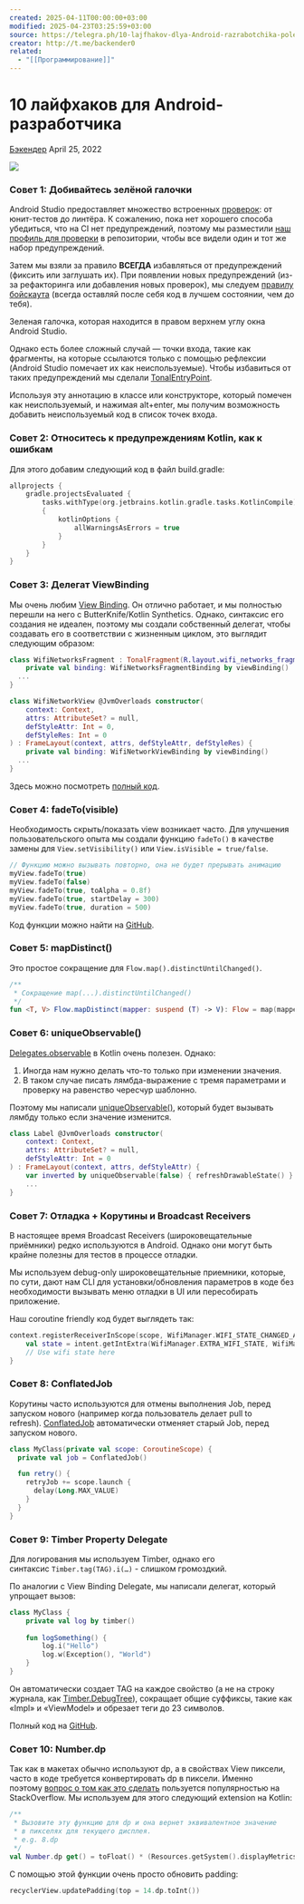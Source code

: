 ```yaml
---
created: 2025-04-11T00:00:00+03:00
modified: 2025-04-23T03:25:59+03:00
source: https://telegra.ph/10-lajfhakov-dlya-Android-razrabotchika-poleznye-extensions-na-Kotlin-04-25
creator: http://t.me/backender0
related:
  - "[[Программирование]]"
---
```


# 10 лайфхаков для Android-разработчика

[Бэкендер](http://t.me/backender0) April 25, 2022

![](https://telegra.ph/file/e6620c0a3aeefb457e97f.png)

### Совет 1: Добивайтесь зелёной галочки

Android Studio предоставляет множество встроенных [проверок](https://www.jetbrains.com/help/idea/code-inspection.html): от юнит-тестов до линтёра. К сожалению, пока нет хорошего способа убедиться, что на CI нет предупреждений, поэтому мы разместили [наш профиль для проверки](https://gist.github.com/gpeal/97177ad27f38ef006495b0690415eba9) в репозитории, чтобы все видели один и тот же набор предупреждений.

Затем мы взяли за правило **ВСЕГДА** избавляться от предупреждений (фиксить или заглушать их). При появлении новых предупреждений (из-за рефакторинга или добавления новых проверок), мы следуем [правилу бойскаута](https://martinfowler.com/bliki/OpportunisticRefactoring.html) (всегда оставляй после себя код в лучшем состоянии, чем до тебя).

Зеленая галочка, которая находится в правом верхнем углу окна Android Studio.

Однако есть более сложный случай — точки входа, такие как фрагменты, на которые ссылаются только с помощью рефлексии (Android Studio помечает их как неиспользуемые). Чтобы избавиться от таких предупреждений мы сделали [TonalEntryPoint](https://gist.github.com/gpeal/4bddd5c5f52765fb47df234d4a4b2ba8).

Используя эту аннотацию в классе или конструкторе, который помечен как неиспользуемый, и нажимая alt+enter, мы получим возможность добавить неиспользуемый код в список точек входа.

### Совет 2: Относитесь к предупреждениям Kotlin, как к ошибкам

Для этого добавим следующий код в файл build.gradle:

```kotlin
allprojects {
    gradle.projectsEvaluated {
        tasks.withType(org.jetbrains.kotlin.gradle.tasks.KotlinCompile).configureEach
        {
            kotlinOptions {
                allWarningsAsErrors = true
            }
        }
    }
}
```

### Совет 3: Делегат ViewBinding

Мы очень любим [View Binding](https://developer.android.com/topic/libraries/view-binding). Он отлично работает, и мы полностью перешли на него с ButterKnife/Kotlin Synthetics. Однако, синтаксис его создания не идеален, поэтому мы создали собственный делегат, чтобы создавать его в соответствии с жизненным циклом, это выглядит следующим образом:

```kotlin
class WifiNetworksFragment : TonalFragment(R.layout.wifi_networks_fragment) {
    private val binding: WifiNetworksFragmentBinding by viewBinding()
  ...
}

class WifiNetworkView @JvmOverloads constructor(
    context: Context,
    attrs: AttributeSet? = null,
    defStyleAttr: Int = 0,
    defStyleRes: Int = 0
) : FrameLayout(context, attrs, defStyleAttr, defStyleRes) {
    private val binding: WifiNetworkViewBinding by viewBinding()
  ...
}
```

Здесь можно посмотреть [полный код](https://gist.github.com/gpeal/9925b6333220dcdd3ad29d7c5081c5ea).

### Совет 4: fadeTo(visible)

Необходимость скрыть/показать view возникает часто. Для улучшения пользовательского опыта мы создали функцию `fadeTo()` в качестве замены для `View.setVisibility()` или `View.isVisible = true/false`.

```kotlin
// Функцию можно вызывать повторно, она не будет прерывать анимацию
myView.fadeTo(true)
myView.fadeTo(false)
myView.fadeTo(true, toAlpha = 0.8f)
myView.fadeTo(true, startDelay = 300)
myView.fadeTo(true, duration = 500)
```

Код функции можно найти на [GitHub](https://gist.github.com/gpeal/2784b455cfd22d7ba567fa9c24144656).

### Совет 5: mapDistinct()

Это простое сокращение для `Flow.map().distinctUntilChanged()`.

```kotlin
/**
 * Сокращение map(...).distinctUntilChanged()
 */
fun <T, V> Flow.mapDistinct(mapper: suspend (T) -> V): Flow = map(mapper).distinctUntilChanged()
```

### Совет 6: uniqueObservable()

[Delegates.observable](https://kotlinlang.org/api/latest/jvm/stdlib/kotlin.properties/-delegates/observable.html) в Kotlin очень полезен. Однако:

1. Иногда нам нужно делать что-то только при изменении значения.
2. В таком случае писать лямбда-выражение с тремя параметрами и проверку на равенство чересчур шаблонно.

Поэтому мы написали [uniqueObservable()](https://gist.github.com/gpeal/7505f6308e20a0dd59c2fd2141e19159), который будет вызывать лямбду только если значение изменится.

```kotlin
class Label @JvmOverloads constructor(
    context: Context,
    attrs: AttributeSet? = null,
    defStyleAttr: Int = 0
) : FrameLayout(context, attrs, defStyleAttr) {
    var inverted by uniqueObservable(false) { refreshDrawableState() }
    ...
}
```

### Совет 7: Отладка + Корутины и Broadcast Receivers

В настоящее время Broadcast Receivers (широковещательные приёмники) редко используются в Android. Однако они могут быть крайне полезны для тестов в процессе отладки.

Мы используем debug-only широковещательные приемники, которые, по сути, дают нам CLI для установки/обновления параметров в коде без необходимости вызывать меню отладки в UI или пересобирать приложение.

Наш coroutine friendly код будет выглядеть так:

```kotlin
context.registerReceiverInScope(scope, WifiManager.WIFI_STATE_CHANGED_ACTION) { intent ->
    val state = intent.getIntExtra(WifiManager.EXTRA_WIFI_STATE, WifiManager.WIFI_STATE_DISABLED)
    // Use wifi state here
}
```

### Совет 8: ConflatedJob

Корутины часто используются для отмены выполнения Job, перед запуском нового (например когда пользователь делает pull to refresh). [ConflatedJob](https://gist.github.com/gpeal/b77509b46bd6d1db557b952731d01101) автоматически отменяет старый Job, перед запуском нового.

```kotlin
class MyClass(private val scope: CoroutineScope) {
  private val job = ConflatedJob()

  fun retry() {
    retryJob += scope.launch {
      delay(Long.MAX_VALUE)
    }
  }
}
```

### Совет 9: Timber Property Delegate

Для логирования мы используем Timber, однако его синтаксис `Timber.tag(TAG).i(…)` - слишком громоздкий.

По аналогии с View Binding Delegate, мы написали делегат, который упрощает вызов:

```kotlin
class MyClass {
    private val log by timber()
	
    fun logSomething() {
        log.i("Hello")
        log.w(Exception(), "World")
    }
}
```

Он автоматически создает TAG на каждое свойство (а не на строку журнала, как [Timber.DebugTree](https://jakewharton.github.io/timber/timber/log/Timber.DebugTree.html)), сокращает общие суффиксы, такие как «Impl» и «ViewModel» и обрезает теги до 23 символов.

Полный код на [GitHub](https://gist.github.com/gpeal/2666c668c9e02e3064e87bcd0557e070).

### Совет 10: Number.dp

Так как в макетах обычно используют dp, а в свойствах View пиксели, часто в коде требуется конвертировать dp в пиксели. Именно поэтому [вопрос о том как это сделать](https://stackoverflow.com/questions/4605527/converting-pixels-to-dp?answertab=votes#tab-top) пользуется популярностью на StackOverflow. Мы используем для этого следующий extension на Kotlin:

```kotlin
/**
 * Вызовите эту функцию для dp и она вернет эквивалентное значение
 * в пикселях для текущего дисплея.
 * e.g. 8.dp
 */
val Number.dp get() = toFloat() * (Resources.getSystem().displayMetrics.densityDpi.toFloat() / DisplayMetrics.DENSITY_DEFAULT)
```

С помощью этой функции очень просто обновить padding:

```kotlin
recyclerView.updatePadding(top = 14.dp.toInt())
```
